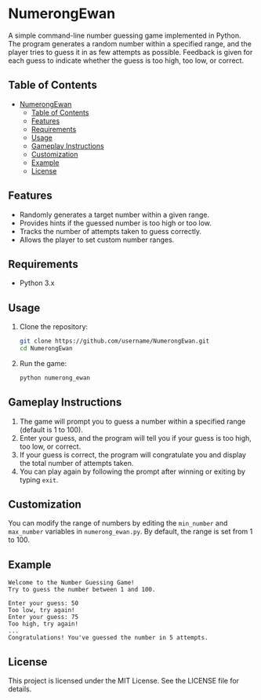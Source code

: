 NumerongEwan
====================

A simple command-line number guessing game implemented in Python. The program generates a random number within a specified range, and the player tries to guess it in as few attempts as possible. Feedback is given for each guess to indicate whether the guess is too high, too low, or correct.

Table of Contents
-----------------

- [NumerongEwan](#numerongewan)
  - [Table of Contents](#table-of-contents)
  - [Features](#features)
  - [Requirements](#requirements)
  - [Usage](#usage)
  - [Gameplay Instructions](#gameplay-instructions)
  - [Customization](#customization)
  - [Example](#example)
  - [License](#license)

Features
--------

- Randomly generates a target number within a given range.
- Provides hints if the guessed number is too high or too low.
- Tracks the number of attempts taken to guess correctly.
- Allows the player to set custom number ranges.

Requirements
------------

- Python 3.x

Usage
-----

1. Clone the repository:

    ```bash
    git clone https://github.com/username/NumerongEwan.git
    cd NumerongEwan
    ```

2. Run the game:

    ```bash
    python numerong_ewan
    ```

Gameplay Instructions
---------------------

1. The game will prompt you to guess a number within a specified range (default is 1 to 100).
2. Enter your guess, and the program will tell you if your guess is too high, too low, or correct.
3. If your guess is correct, the program will congratulate you and display the total number of attempts taken.
4. You can play again by following the prompt after winning or exiting by typing `exit`.

Customization
-------------

You can modify the range of numbers by editing the `min_number` and `max_number` variables in `numerong_ewan.py`. By default, the range is set from 1 to 100.

Example
-------

```plaintext
Welcome to the Number Guessing Game!
Try to guess the number between 1 and 100.

Enter your guess: 50
Too low, try again!
Enter your guess: 75
Too high, try again!
...
Congratulations! You've guessed the number in 5 attempts.
```

License
-------

This project is licensed under the MIT License. See the LICENSE file for details.
